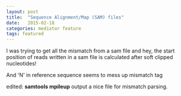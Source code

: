 ```yaml
---
layout: post
title:  "Sequence Alignment/Map (SAM) files"
date:   2015-02-18
categories: mediator feature
tags: featured
---
```



I was trying to get all the mismatch from a sam file and hey, the start position of reads written in a sam file is calculated after soft clipped nucleotides!

And 'N' in reference sequence seems to mess up mismatch tag

edited: **samtools mpileup** output a nice file for mismatch parsing.

